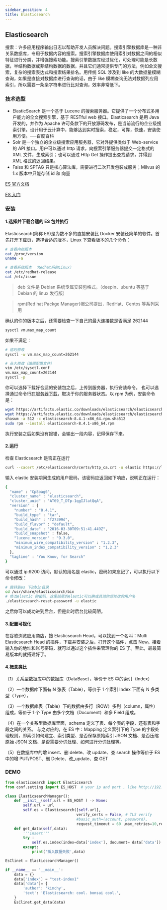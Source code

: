 ```yaml
---
sidebar_position: 4
title: Elasticsearch
---
```


## Elasticsearch

搜索：许多应用程序输出日志以帮助开发人员解决问题。搜索引擎数据库是一种非关系数据库，专用于数据内容的搜索。搜索引擎数据库使用索引对数据之间的相似特征进行分类，并增强搜索功能。搜索引擎数据库经过优化，可处理可能是长数据，半结构数据或非结构数据的数据，并且它们通常提供专门的方法，例如全文搜索，复杂的搜索表达式和搜索结果排名。用传统 SQL 涉及到 like 的大数据量模糊查询，如果是直接对数据库进行查询的话，由于 like 模糊查询无法对数据列应用索引，所以需要一条条字符串进行比对查询，效率非常低下。

### 技术选型

- ElasticSearch 是一个基于 Lucene 的搜索服务器。它提供了一个分布式多用户能力的全文搜索引擎，基于 RESTful web 接口。Elasticsearch 是用 Java 开发的，并作为 Apache 许可条款下的开放源码发布，是当前流行的企业级搜索引擎。设计用于云计算中，能够达到实时搜索，稳定，可靠，快速，安装使用方便。—–百度百科
- Solr 是一个独立的企业级搜索应用服务器，它对外提供类似于 Web-service 的 API 接口。用户可以通过 http 请求，向搜索引擎服务器提交一定格式的 XML 文件，生成索引；也可以通过 Http Get 操作提出查找请求，并得到 XML 格式的返回结果。
- Faiss 和 SPTAG 只是核心算法库，需要进行二次开发包装成服务；Milvus 的 1.x 版本中只能存储 id 和 向量

[ES 官方文档](https://www.elastic.co/guide/en/elasticsearch/reference/8.4/setup.html)

[ES 入门](https://blog.csdn.net/JENREY/article/details/81290535?ops_request_misc=%257B%2522request%255Fid%2522%253A%2522166252800216782395393948%2522%252C%2522scm%2522%253A%252220140713.130102334..%2522%257D&request_id=166252800216782395393948&biz_id=0&utm_medium=distribute.pc_search_result.none-task-blog-2~all~top_positive~default-1-81290535-null-null.142^v47^pc_rank_34_default_2,201^v3^add_ask&utm_term=elasticsearch&spm=1018.2226.3001.4187)

### 安装

#### 1.选择并下载合适的 ES 包并执行

Elasticsearch(简称 ES)是为数不多的直接安装比 Docker 安装还简单的软件。首先打开[下载页](https://www.elastic.co/cn/downloads/elasticsearch)，选择合适的版本，Linux 下查看版本的几个命令：

```bash showLineNumbers
# 查看内核版本
cat /proc/version
uname -a

# 查看系统版本 （Redhat系的Linux）
cat /etc/redhat-release
cat /etc/issue
```

> deb 文件是 Debian 系统专属安装包格式。（deepin、ubuntu 等基于 Debian 的 linux 发行版）

> rpm(Red hat Packge Manager)帽公司提出，RedHat、Centos 等系列采用

确认的你的版本之后，还需要检查一下自己的最大连接数是否满足 262144

```bash showLineNumbers
sysctl vm.max_map_count
```

如果不满足：

```bash showLineNumbers
# 临时修改
sysctl -w vm.max_map_count=262144

# 永久修改（编辑配置文件）
vim /etc/sysctl.conf
vm.max_map_count=262144
sysctl -p
```

你可以选择下载好合适的安装包之后，上传到服务器，执行安装命令。
也可以选择通过命令行[在服务器下载](https://www.elastic.co/guide/en/elasticsearch/reference/8.4/rpm.html)，取决于你的服务器状态。以 rpm 为例，安装命令是：

```bash showLineNumbers
wget https://artifacts.elastic.co/downloads/elasticsearch/elasticsearch-8.4.1-x86_64.rpm
wget https://artifacts.elastic.co/downloads/elasticsearch/elasticsearch-8.4.1-x86_64.rpm.sha512
shasum -a 512 -c elasticsearch-8.4.1-x86_64.rpm.sha512
sudo rpm --install elasticsearch-8.4.1-x86_64.rpm
```

执行安装之后如果没有报错，会输出一段内容，记得保存下来。

#### 2.运行

检查 Elasticsearch 是否正在运行

```bash showLineNumbers
curl --cacert /etc/elasticsearch/certs/http_ca.crt -u elastic https://localhost:9200
```

输入 elastic 安装期间生成的用户密码，该密码应返回如下响应，说明正在运行：

```bash showLineNumbers
{
  "name" : "Cp8oag6",
  "cluster_name" : "elasticsearch",
  "cluster_uuid" : "AT69_T_DTp-1qgIJlatQqA",
  "version" : {
    "number" : "8.4.1",
    "build_type" : "tar",
    "build_hash" : "f27399d",
    "build_flavor" : "default",
    "build_date" : "2016-03-30T09:51:41.449Z",
    "build_snapshot" : false,
    "lucene_version" : "9.3.0",
    "minimum_wire_compatibility_version" : "1.2.3",
    "minimum_index_compatibility_version" : "1.2.3"
  },
  "tagline" : "You Know, for Search"
}
```

可以通过 ip:9200 访问，默认的用名是 elastic，密码如果忘记了，可以执行以下命令修改：

```bash showLineNumbers
# 跳转到es 下的bin目录
cd /usr/share/elasticsearch/bin
# 修改elastic 的密码，这里结尾的elastic可以换成其他你想修改的用户名
./elasticsearch-reset-password -u elastic
```

之后你可以成功进到后台，但是此时后台比较简陋。

#### 3.配置可视化

在谷歌浏览应用商店，搜 Elasticsearch Head，可以找到一个名叫：Multi Elasticsearch Head 的插件，下载并安装之后，打开这个插件，点击 New。接着输入你的地址和账号密码，就可以通过这个插件来管理你的 ES 了。至此，最最简易版本的就搭建好了。

#### 4.概念类比

（1）关系型数据库中的数据库（DataBase），等价于 ES 中的索引（Index）

（2）一个数据库下面有 N 张表（Table），等价于 1 个索引 Index 下面有 N 多类型（Type），

（3）一个数据库表（Table）下的数据由多行（ROW）多列（column，属性）组成，等价于 1 个 Type 由多个文档（Document）和多 Field 组成。

（4）在一个关系型数据库里面，schema 定义了表、每个表的字段，还有表和字段之间的关系。 与之对应的，在 ES 中：Mapping 定义索引下的 Type 的字段处理规则，即索引如何建立、索引类型、是否保存原始索引 JSON 文档、是否压缩原始 JSON 文档、是否需要分词处理、如何进行分词处理等。

（5）在数据库中的增 insert、删 delete、改 update、查 search 操作等价于 ES 中的增 PUT/POST、删 Delete、改\_update、查 GET

### DEMO

```python showLineNumbers
from elasticsearch import Elasticsearch
from conf.setting import ES_HOST  # your ip and port , like http://192.168.3.1:9200

class ElasticsearchManager():
    def __init__(self,url = ES_HOST ) -> None:
        self.url = url
        self.es = Elasticsearch([self.url],
                                verify_certs = False, # TLS verify
                                #basic_auth=(account, password),
                                request_timeout = 60 ,max_retries=10,retry_on_timeout=True)
    def get_data(self,data):
        '''insert'''
        try :
            self.es.index(index=data['index'], document= data['data'])
        except:
            print('插入数据失败',data)

EsClinet = ElasticsearchManager()

if __name__ == '__main__':
    data = {}
    data['index'] = "test-index1"
    data['data']= {
        'author': 'kimchy',
        'text': 'Elasticsearch: cool. bonsai cool.',
    }
    EsClinet.get_data(data)
```
